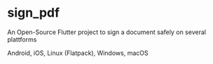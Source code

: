 # sign_pdf

An Open-Source Flutter project to sign a document safely on several plattforms

Android, iOS, Linux (Flatpack), Windows, macOS
